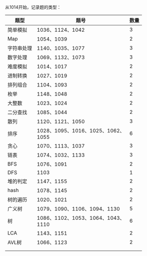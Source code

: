 从1014开始，记录题的类型：

| 题型       | 题号                                     | 数量 |
| ---------- | ---------------------------------------- | ---- |
| 简单模拟   | 1036、1124、1042                         | 3    |
| Map        | 1054、1039                               | 2    |
| 字符串处理 | 1140、1035、1077                         | 3    |
| 数字处理   | 1069、1132、1073                         | 3    |
| 难度模拟   | 1014、1017                               | 2    |
| 进制转换   | 1027、1019                               | 2    |
| 排列组合   | 1104、1093                               | 2    |
| 枚举       | 1148、1048                               | 2    |
| 大整数     | 1023、1024                               | 2    |
| 二分查找   | 1085、1044                               | 2    |
| 散列       | 1120、1121、1050                         | 3    |
| 排序       | 1028、1095、1016、1025、1062、<br />1055 | 6    |
| 贪心       | 1070、1113、1037                         | 3    |
| 链表       | 1074、1032、1133                         | 3    |
| BFS        | 1076、1091                               | 2    |
| DFS        | 1103                                     | 1    |
| 堆的判定   | 1147、1155                               | 2    |
| hash       | 1078、1145                               | 2    |
| 树的遍历   | 1020、1021                               | 2    |
| 广义树     | 1079、1090、1106、1094、1130             | 5    |
| 树         | 1086、1102、1053、1064、1043、<br />1110 | 6    |
| LCA        | 1143、1151                               | 2    |
| AVL树      | 1066、1123                               | 2    |
|            |                                          |      |
|            |                                          |      |

